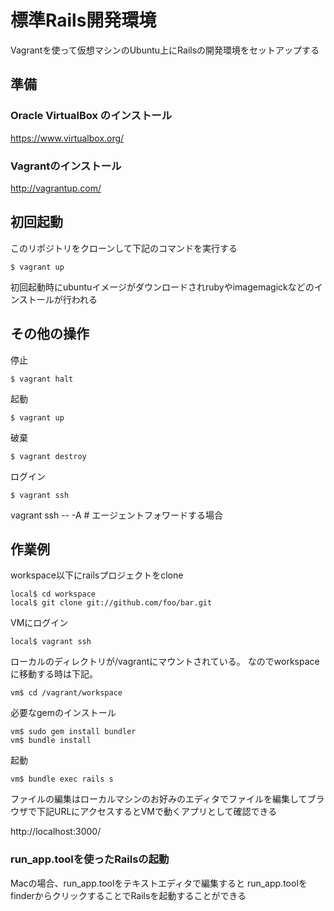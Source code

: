 
# 標準Rails開発環境

Vagrantを使って仮想マシンのUbuntu上にRailsの開発環境をセットアップする


## 準備

### Oracle VirtualBox のインストール

https://www.virtualbox.org/

### Vagrantのインストール

http://vagrantup.com/


## 初回起動

このリポジトリをクローンして下記のコマンドを実行する

```
$ vagrant up
```

初回起動時にubuntuイメージがダウンロードされrubyやimagemagickなどのインストールが行われる


## その他の操作

停止

```
$ vagrant halt
```

起動

```
$ vagrant up 
```

破棄

```
$ vagrant destroy
```

ログイン

```
$ vagrant ssh 
```

vagrant ssh -- -A # エージェントフォワードする場合


## 作業例

workspace以下にrailsプロジェクトをclone

```
local$ cd workspace
local$ git clone git://github.com/foo/bar.git
```

VMにログイン

```
local$ vagrant ssh 
```

ローカルのディレクトリが/vagrantにマウントされている。
なのでworkspaceに移動する時は下記。


```
vm$ cd /vagrant/workspace
```

必要なgemのインストール

```
vm$ sudo gem install bundler
vm$ bundle install
```

起動

```
vm$ bundle exec rails s
```

ファイルの編集はローカルマシンのお好みのエディタでファイルを編集してブラウザで下記URLにアクセスするとVMで動くアプリとして確認できる

http://localhost:3000/


### run_app.toolを使ったRailsの起動


Macの場合、run_app.toolをテキストエディタで編集すると
run_app.toolをfinderからクリックすることでRailsを起動することができる











